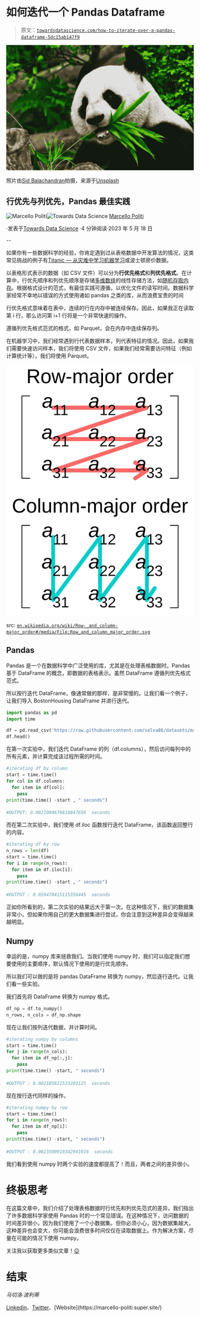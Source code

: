 # 如何迭代一个 Pandas Dataframe

> 原文：[`towardsdatascience.com/how-to-iterate-over-a-pandas-dataframe-5dc15ab147f9`](https://towardsdatascience.com/how-to-iterate-over-a-pandas-dataframe-5dc15ab147f9)

![](img/653feebb30296df7a7f51350e1ba4052.png)

照片由[Sid Balachandran](https://unsplash.com/@itookthose?utm_source=medium&utm_medium=referral)拍摄，来源于[Unsplash](https://unsplash.com/?utm_source=medium&utm_medium=referral)

## 行优先与列优先，Pandas 最佳实践

[](https://medium.com/@marcellopoliti?source=post_page-----5dc15ab147f9--------------------------------)![Marcello Politi](https://medium.com/@marcellopoliti?source=post_page-----5dc15ab147f9--------------------------------)[](https://towardsdatascience.com/?source=post_page-----5dc15ab147f9--------------------------------)![Towards Data Science](https://towardsdatascience.com/?source=post_page-----5dc15ab147f9--------------------------------) [Marcello Politi](https://medium.com/@marcellopoliti?source=post_page-----5dc15ab147f9--------------------------------)

·发表于[Towards Data Science](https://towardsdatascience.com/?source=post_page-----5dc15ab147f9--------------------------------) ·4 分钟阅读·2023 年 5 月 18 日

--

如果你有一些数据科学的经验，你肯定遇到过从表格数据中开发算法的情况，这类常见挑战的例子有[Titanic — 从灾难中学习机器学习](https://www.kaggle.com/c/titanic)或波士顿房价数据。

以表格形式表示的数据（如 CSV 文件）可以分为**行优先格式**和**列优先格式**。在计算中，行优先顺序和列优先顺序是存储[多维数组](https://en.wikipedia.org/wiki/Multidimensional_array)的线性存储方法，如[随机存取内存](https://en.wikipedia.org/wiki/Random_access_memory)。根据格式设计的范式，有最佳实践可遵循，以优化文件的读写时间。数据科学家经常不幸地以错误的方式使用诸如 pandas 之类的库，从而浪费宝贵的时间

行优先格式意味着在表中，连续的行在内存中被连续保存。因此，如果我正在读取第 i 行，那么访问第 i+1 行将是一个非常快速的操作。

遵循列优先格式范式的格式，如 Parquet，会在内存中连续保存列。

在机器学习中，我们经常遇到行代表数据样本，列代表特征的情况。因此，如果我们需要快速访问样本，我们将使用 CSV 文件，如果我们经常需要访问特征（例如计算统计等），我们将使用 Parquet。

![](img/aa30c1e085b31bfd5d51722d4720f911.png)

src: [`en.wikipedia.org/wiki/Row-_and_column-major_order#/media/File:Row_and_column_major_order.svg`](https://en.wikipedia.org/wiki/Row-_and_column-major_order#/media/File:Row_and_column_major_order.svg)

## Pandas

Pandas 是一个在数据科学中广泛使用的库，尤其是在处理表格数据时。Pandas 基于 DataFrame 的概念，即数据的表格表示。虽然 DataFrame 遵循列优先格式范式。

所以按行迭代 DataFrame，像通常做的那样，是非常慢的。让我们看一个例子，让我们导入 BostonHousing DataFrame 并进行迭代。

```py
import pandas as pd
import time
```

```py
df = pd.read_csv('https://raw.githubusercontent.com/selva86/datasets/master/BostonHousing.csv')
df.head()
```

在第一次实验中，我们迭代 DataFrame 的列（df.columns），然后访问每列中的所有元素，并计算完成该过程所需的时间。

```py
#iterating df by column
start = time.time()
for col in df.columns:
  for item in df[col]:
    pass
print(time.time() -start , " seconds")

#OUTPUT: 0.0021004676818847656  seconds
```

而在第二次实验中，我们使用 df.iloc 函数按行迭代 DataFrame，该函数返回整行的内容。

```py
#iterating df by row
n_rows = len(df)
start = time.time()
for i in range(n_rows):
  for item in df.iloc[i]:
    pass
print(time.time() -start , " seconds")

#OUTPUT : 0.059470415115356445  seconds
```

正如你所看到的，第二次实验的结果远大于第一次。在这种情况下，我们的数据集非常小，但如果你用自己的更大数据集进行尝试，你会注意到这种差异会变得越来越明显。

## **Numpy**

幸运的是，numpy 库来拯救我们。当我们使用 numpy 时，我们可以指定我们想要使用的主要顺序，默认情况下使用的是行优先顺序。

所以我们可以做的是将 pandas DataFrame 转换为 numpy，然后逐行迭代。让我们看一些实验。

我们首先将 DataFrame 转换为 numpy 格式。

```py
df_np = df.to_numpy()
n_rows, n_cols = df_np.shape
```

现在让我们按列迭代数据，并计算时间。

```py
#iterating numpy by columns
start = time.time()
for j in range(n_cols):
  for item in df_np[:,j]:
    pass
print(time.time() -start, " seconds")

#OUTPUT : 0.002185821533203125  seconds
```

现在按行迭代同样的操作。

```py
#iterating numpy by row
start = time.time()
for i in range(n_rows):
  for item in df_np[i]:
    pass
print(time.time() -start, " seconds")

#OUTPUT : 0.0023500919342041016  seconds
```

我们看到使用 numpy 时两个实验的速度都提高了！而且，两者之间的差异很小。

# 终极思考

在这篇文章中，我们介绍了处理表格数据时行优先和列优先范式的差异。我们指出了许多数据科学家使用 Pandas 时的一个常见错误。在这种情况下，访问数据的时间差异很小，因为我们使用了一个小数据集。但你必须小心，因为数据集越大，这种差异也会变大，你可能会浪费很多时间仅仅在读取数据上。作为解决方案，尽量在可能的情况下使用 numpy。

关注我以获取更多类似文章！[😉](https://emojipedia.org/it/apple/ios-15.4/faccina-che-fa-l-occhiolino/)

# 结束

*马切洛·波利蒂*

[Linkedin](https://www.linkedin.com/in/marcello-politi/)、[Twitter](https://twitter.com/_March08_)、[Website](https://marcello-politi.super.site/)
